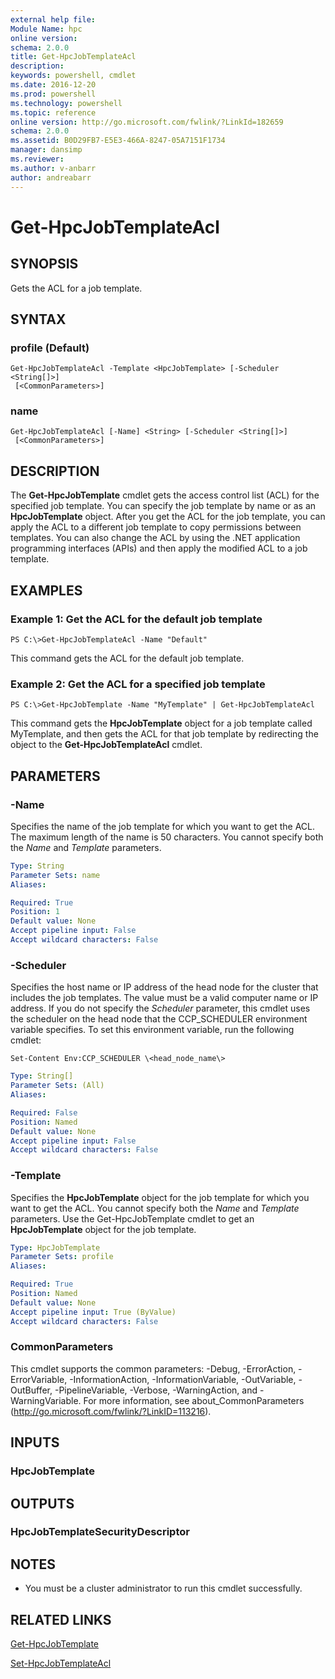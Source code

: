 ```yaml
---
external help file:
Module Name: hpc
online version:
schema: 2.0.0
title: Get-HpcJobTemplateAcl
description:
keywords: powershell, cmdlet
ms.date: 2016-12-20
ms.prod: powershell
ms.technology: powershell
ms.topic: reference
online version: http://go.microsoft.com/fwlink/?LinkId=182659
schema: 2.0.0
ms.assetid: B0D29FB7-E5E3-466A-8247-05A7151F1734
manager: dansimp
ms.reviewer:
ms.author: v-anbarr
author: andreabarr
---
```


# Get-HpcJobTemplateAcl

## SYNOPSIS
Gets the ACL for a job template.

## SYNTAX

### profile (Default)
```
Get-HpcJobTemplateAcl -Template <HpcJobTemplate> [-Scheduler <String[]>]
 [<CommonParameters>]
```

### name
```
Get-HpcJobTemplateAcl [-Name] <String> [-Scheduler <String[]>]
 [<CommonParameters>]
```

## DESCRIPTION
The **Get-HpcJobTemplate** cmdlet gets the access control list (ACL) for the specified job template.
You can specify the job template by name or as an **HpcJobTemplate** object.
After you get the ACL for the job template, you can apply the ACL to a different job template to copy permissions between templates.
You can also change the ACL by using the .NET application programming interfaces (APIs) and then apply the modified ACL to a job template.

## EXAMPLES

### Example 1: Get the ACL for the default job template
```
PS C:\>Get-HpcJobTemplateAcl -Name "Default"
```

This command gets the ACL for the default job template.

### Example 2: Get the ACL for a specified job template
```
PS C:\>Get-HpcJobTemplate -Name "MyTemplate" | Get-HpcJobTemplateAcl
```

This command gets the **HpcJobTemplate** object for a job template called MyTemplate, and then gets the ACL for that job template by redirecting the object to the **Get-HpcJobTemplateAcl** cmdlet.

## PARAMETERS

### -Name
Specifies the name of the job template for which you want to get the ACL.
The maximum length of the name is 50 characters.
You cannot specify both the *Name* and *Template* parameters.

```yaml
Type: String
Parameter Sets: name
Aliases:

Required: True
Position: 1
Default value: None
Accept pipeline input: False
Accept wildcard characters: False
```

### -Scheduler
Specifies the host name or IP address of the head node for the cluster that includes the job templates.
The value must be a valid computer name or IP address.
If you do not specify the *Scheduler* parameter, this cmdlet uses the scheduler on the head node that the CCP_SCHEDULER environment variable specifies.
To set this environment variable, run the following cmdlet:

`Set-Content Env:CCP_SCHEDULER \<head_node_name\>`

```yaml
Type: String[]
Parameter Sets: (All)
Aliases:

Required: False
Position: Named
Default value: None
Accept pipeline input: False
Accept wildcard characters: False
```

### -Template
Specifies the **HpcJobTemplate** object for the job template for which you want to get the ACL.
You cannot specify both the *Name* and *Template* parameters.
Use the Get-HpcJobTemplate cmdlet to get an **HpcJobTemplate** object for the job template.

```yaml
Type: HpcJobTemplate
Parameter Sets: profile
Aliases:

Required: True
Position: Named
Default value: None
Accept pipeline input: True (ByValue)
Accept wildcard characters: False
```

### CommonParameters
This cmdlet supports the common parameters: -Debug, -ErrorAction, -ErrorVariable, -InformationAction, -InformationVariable, -OutVariable, -OutBuffer, -PipelineVariable, -Verbose, -WarningAction, and -WarningVariable. For more information, see about_CommonParameters (http://go.microsoft.com/fwlink/?LinkID=113216).

## INPUTS

### HpcJobTemplate

## OUTPUTS

### HpcJobTemplateSecurityDescriptor

## NOTES
* You must be a cluster administrator to run this cmdlet successfully.

## RELATED LINKS

[Get-HpcJobTemplate](./Get-HpcJobTemplate.md)

[Set-HpcJobTemplateAcl](./Set-HpcJobTemplateAcl.md)
